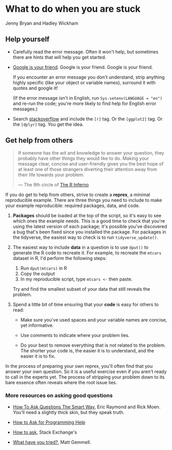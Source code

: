 What to do when you are stuck
================
Jenny Bryan and Hadley Wickham

Help yourself
-------------

-   Carefully read the error message. Often it won't help, but sometimes there are hints that will help you get started.

-   [Google is your friend](http://xkcd.com/627/). Google is your friend. Google is your friend.

    If you encounter an error message you don't understand, strip anything highly specific (like your object or variable names), surround it with quotes and google it!

    (If the error message isn't in English, run `Sys.setenv(LANGUAGE = "en")` and re-run the code; you're more likely to find help for English error messages.)

-   Search [stackoverflow](http://stackoverflow.com) and include the `[r]` tag. Or the `[ggplot2]` tag. Or the `[dplyr]` tag. You get the idea.

Get help from others
--------------------

> If someone has the wit and knowledge to answer your question, they probably have other things they would like to do. Making your message clear, concise and user-friendly gives you the best hope of at least one of those strangers diverting their attention away from their life towards your problem.
>
> — The 9th circle of [The R Inferno](http://www.burns-stat.com/documents/books/the-r-inferno/)

If you do get to help from others, strive to create a **reprex**, a minimal reproducible example. There are three things you need to include to make your example reproducible: required packages, data, and code.

1.  **Packages** should be loaded at the top of the script, so it's easy to see which ones the example needs. This is a good time to check that you're using the latest version of each package; it's possible you've discovered a bug that's been fixed since you installed the package. For packages in the tidyverse, the easiest way to check is to run `tidyverse_update()`.

2.  The easiest way to include **data** in a question is to use `dput()` to generate the R code to recreate it. For example, to recreate the `mtcars` dataset in R, I'd perform the following steps:

    1.  Run `dput(mtcars)` in R
    2.  Copy the output
    3.  In my reproducible script, type `mtcars <-` then paste.

    Try and find the smallest subset of your data that still reveals the problem.

3.  Spend a little bit of time ensuring that your **code** is easy for others to read:

    -   Make sure you've used spaces and your variable names are concise, yet informative.

    -   Use comments to indicate where your problem lies.

    -   Do your best to remove everything that is not related to the problem.
        The shorter your code is, the easier it is to understand, and the easier it is to fix.

In the process of preparing your own reprex, you'll often find that you answer your own question. So it is a useful exercise even if you aren't ready to call in the experts yet. The process of stripping your problem down to its bare essence often reveals where the root issue lies.

### More resources on asking good questions

-   [How To Ask Questions The Smart Way](http://www.catb.org/~esr/faqs/smart-questions.html), Eric Raymond and Rick Moen. You'll need a slightly thick skin, but they speak truth.

-   [How to Ask for Programming Help](http://codingkilledthecat.wordpress.com/2012/06/26/how-to-ask-for-programming-help/)

-   [How to ask](https://codereview.stackexchange.com/help/how-to-ask), Stack Exchange's

-   [What have you tried?](http://mattgemmell.com/what-have-you-tried/), Matt Gemmell.
